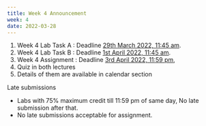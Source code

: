 ```yaml
---
title: Week 4 Announcement
week: 4
date: 2022-03-28
---
```


1. Week 4 Lab Task A : Deadline [29th March 2022, 11:45 am](#). 
1. Week 4 Lab Task B : Deadline [1st April 2022, 11:45 am](#). 
1. Week 4 Assignment : Deadline [3rd April 2022, 11:59 pm](#),
1. Quiz in both lectures  
1. Details of them are available in calendar section

Late submissions 
* Labs with 75% maximum credit till 11:59 pm of same day, No late submission after that. 
* No late submissions acceptable for assignment. 